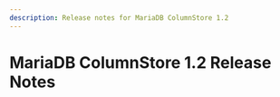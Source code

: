 ```yaml
---
description: Release notes for MariaDB ColumnStore 1.2
---
```


# MariaDB ColumnStore 1.2 Release Notes

